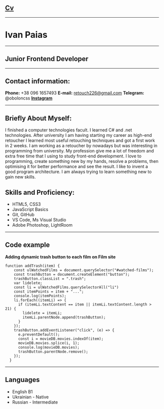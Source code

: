 ## [**Cv**](https://retouch226.github.io/rsschool-cv/cv)

---

# Ivan Paias

---

## Junior Frontend Developer

---

## Contact information:

**Phone:** +38 096 1657493
**E-mail:** retouch226@gmail.com
**Telegram:** @oboloncss
[**Instagram**](https://www.instagram.com/iv_retouch/)

---

## Briefly About Myself:

I finished a computer technologies facult. I learned C# and .net technologies. After university I am having starting my career as high-end retoucher I learned most useful retouching techniques and got a first work in 2 weeks. I am working as a retoucher by nowadays but was interesting in programming from university. My profession give me a lot of freedom and extra free time that I using to study front-end development. I love to programming, create something new by my hands, resolve a problems, then optimising it for better performance and see the result. I like to invent a good program architecture. I am always trying to learn something new to gain new skills.

## Skills and Proficiency:

- HTML5, CSS3
- JavaScript Basics
- Git, GitHub
- VS Code, Ms Visual Studio
- Adobe Photoshop, LightRoom

---

## Code example

**Adding dynamic trash button to each film on Film site**

```
function addTrash(item) {
    const ulWatchedFilms = document.querySelector("#watched-films");
    const trashButton = document.createElement("button");
    trashButton.classList = ".trash";
    var lidelete;
    const li = ulWatchedFilms.querySelectorAll("li")
    const itemPoints = item + "...";
    console.log(itemPoints);
    li.forEach((itemLi) => {
      if (itemLi.textContent == item || itemLi.textContent.length > 21) {
        lidelete = itemLi;
        itemLi.parentNode.append(trashButton);
      }
    });
    trashButton.addEventListener("click", (e) => {
      e.preventDefault();
      const i = movieDB.movies.indexOf(item);
      movieDB.movies.splice(i, 1);
      console.log(movieDB.movies);
      trashButton.parentNode.remove();
    });
  }
```

---

## Languages

- English B1
- Ukrainian - Native
- Russian - Intermediate
